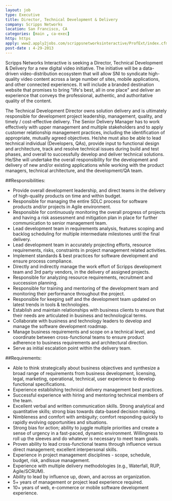 ```yaml
---
layout: job
type: Executive
title: Director, Technical Development & Delivery
company: Scripps Networks
location: San Francisco, CA
categories: [main , ca-exec]
http: https
apply: www2.apply2jobs.com/scrippsnetworksinteractive/ProfExt/index.cfm?fuseaction=mExternal.showJob&RID=3661&CurrentPage=3
post-date : 4-29-2013
---
```


Scripps Networks Interactive is seeking a Director, Technical Development & Delivery for a new digital video initiative. The initiative will be a data-driven video-distribution ecosystem that will allow SNI to syndicate high-quality video content across a large number of sites, mobile applications, and other connected experiences. It will include a branded destination website that promises to bring "life's best, all in one place" and deliver an experience that conveys the professional, authentic, and authoritative quality of the content.

The Technical Development Director owns solution delivery and is ultimately responsible for development project leadership, management, quality, and timely / cost-effective delivery. The Senior Delivery Manager has to work effectively with upper management and multiple stakeholders and to apply customer relationship management practices, including the identification of appropriate, mutually agreed objectives. He/she must also be able to lead technical individual (Developers, QAs), provide input to functional design and architecture, track and resolve technical issues during build and test phases, and overall to successfully develop and deliver technical solutions. He/She will undertake the overall responsibility for the development and delivery of new and/or existing applications while working with the product managers, technical architecture, and the development/QA team.

##Responsibilities:

* Provide overall development leadership, and direct teams in the delivery of high-quality products on time and within budget.
* Responsible for managing the entire SDLC process for software products and/or projects in Agile environment.
* Responsible for continuously monitoring the overall progress of projects and having a risk assessment and mitigation plan in place for further communication to senior management team.
* Lead development team in requirements analysis, features scoping and backlog scheduling for multiple intermediate milestones until the final delivery.
* Lead development team in accurately projecting efforts, resource requirements, risks, constraints in project management related activities.
* Implement standards & best practices for software development and ensure process compliance.
* Directly and indirectly manage the work effort of Scripps development team and 3rd party vendors, in the delivery of assigned projects.
* Responsible for analyzing resource requirements, recruitment and succession planning.
* Responsible for training and mentoring of the development team and monitoring their performance throughout the project.
* Responsible for keeping self and the development team updated on latest trends in tools & technologies.
* Establish and maintain relationships with business clients to ensure that their needs are articulated in business and technological terms.
* Collaborate with business and technology leaders to develop and manage the software development roadmap.
* Manage business requirements and scope on a technical level, and coordinate between cross-functional teams to ensure product adherence to business requirements and architectural direction.
* Serve as initial escalation point within the delivery team.

##Requirements:

* Able to think strategically about business objectives and synthesize a broad range of requirements from business development, licensing, legal, marketing, operational, technical, user experience to develop functional specifications.
* Experience establishing technical delivery management best practices.
* Successful experience with hiring and mentoring technical members of the team.
* Excellent verbal and written communication skills. Strong analytical and quantitative skills; strong bias towards data-based decision making.
* Nimbleness and comfort with ambiguity; comfort responding quickly to rapidly evolving opportunities and situations.
* Strong bias for action; ability to juggle multiple priorities and create a sense of urgency in a fast-paced, dynamic environment. Willingness to roll up the sleeves and do whatever is necessary to meet team goals.
* Proven ability to lead cross-functional teams through influence versus direct management; excellent interpersonal skills.
* Experience in project management disciplines - scope, schedule, budget, risk, andIssue management.
* Experience with multiple delivery methodologies (e.g., Waterfall, RUP, Agile/SCRUM).
* Ability to lead by influence up, down, and across an organization.
* 5+ years of management or project lead experience required.
* 10+ years of web, e-commerce or mobile software development experience.